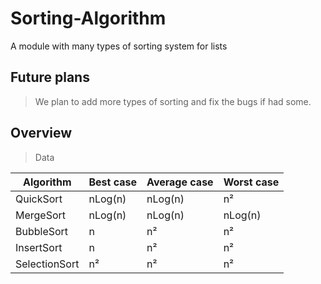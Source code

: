 # Sorting-Algorithm
A module with many types of sorting system for lists

## Future plans
> We plan to add more types of sorting and fix the bugs if had some.

## Overview

> Data

| Algorithm | Best case | Average case | Worst case |
| --- | --- | --- | --- |
| QuickSort | nLog(n) | nLog(n) | n² |
| MergeSort | nLog(n) | nLog(n) | nLog(n) |
| BubbleSort | n | n²| n² |
| InsertSort | n | n² | n² |
| SelectionSort |n² | n² |n² |
